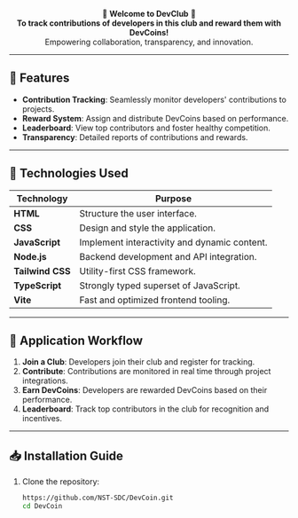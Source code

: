 

<div align="center">

🎉 **Welcome to DevClub** 🎉  
**To track contributions of developers in this club and reward them with DevCoins!**  
Empowering collaboration, transparency, and innovation.

</div>

---

## 🚀 Features

- **Contribution Tracking**: Seamlessly monitor developers' contributions to projects.  
- **Reward System**: Assign and distribute DevCoins based on performance.  
- **Leaderboard**: View top contributors and foster healthy competition.  
- **Transparency**: Detailed reports of contributions and rewards.  

---

## 📜 Technologies Used

| Technology         | Purpose                                      |
|--------------------|----------------------------------------------|
| **HTML**           | Structure the user interface.               |
| **CSS**            | Design and style the application.           |
| **JavaScript**     | Implement interactivity and dynamic content. |
| **Node.js**        | Backend development and API integration.    |
| **Tailwind CSS**   | Utility-first CSS framework.                 |
| **TypeScript**     | Strongly typed superset of JavaScript.      |
| **Vite**           | Fast and optimized frontend tooling.        |

---

## 🎨 Application Workflow

1. **Join a Club**: Developers join their club and register for tracking.  
2. **Contribute**: Contributions are monitored in real time through project integrations.  
3. **Earn DevCoins**: Developers are rewarded DevCoins based on their performance.  
4. **Leaderboard**: Track top contributors in the club for recognition and incentives.  

---

## 📥 Installation Guide

1. Clone the repository:
   ```bash
   https://github.com/NST-SDC/DevCoin.git
   cd DevCoin


